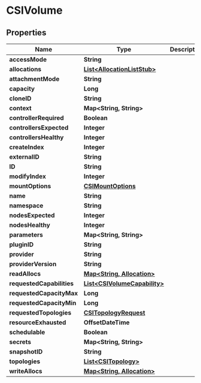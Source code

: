 

# CSIVolume


## Properties

| Name | Type | Description | Notes |
|------------ | ------------- | ------------- | -------------|
|**accessMode** | **String** |  |  [optional] |
|**allocations** | [**List&lt;AllocationListStub&gt;**](AllocationListStub.md) |  |  [optional] |
|**attachmentMode** | **String** |  |  [optional] |
|**capacity** | **Long** |  |  [optional] |
|**cloneID** | **String** |  |  [optional] |
|**context** | **Map&lt;String, String&gt;** |  |  [optional] |
|**controllerRequired** | **Boolean** |  |  [optional] |
|**controllersExpected** | **Integer** |  |  [optional] |
|**controllersHealthy** | **Integer** |  |  [optional] |
|**createIndex** | **Integer** |  |  [optional] |
|**externalID** | **String** |  |  [optional] |
|**ID** | **String** |  |  [optional] |
|**modifyIndex** | **Integer** |  |  [optional] |
|**mountOptions** | [**CSIMountOptions**](CSIMountOptions.md) |  |  [optional] |
|**name** | **String** |  |  [optional] |
|**namespace** | **String** |  |  [optional] |
|**nodesExpected** | **Integer** |  |  [optional] |
|**nodesHealthy** | **Integer** |  |  [optional] |
|**parameters** | **Map&lt;String, String&gt;** |  |  [optional] |
|**pluginID** | **String** |  |  [optional] |
|**provider** | **String** |  |  [optional] |
|**providerVersion** | **String** |  |  [optional] |
|**readAllocs** | [**Map&lt;String, Allocation&gt;**](Allocation.md) |  |  [optional] |
|**requestedCapabilities** | [**List&lt;CSIVolumeCapability&gt;**](CSIVolumeCapability.md) |  |  [optional] |
|**requestedCapacityMax** | **Long** |  |  [optional] |
|**requestedCapacityMin** | **Long** |  |  [optional] |
|**requestedTopologies** | [**CSITopologyRequest**](CSITopologyRequest.md) |  |  [optional] |
|**resourceExhausted** | **OffsetDateTime** |  |  [optional] |
|**schedulable** | **Boolean** |  |  [optional] |
|**secrets** | **Map&lt;String, String&gt;** |  |  [optional] |
|**snapshotID** | **String** |  |  [optional] |
|**topologies** | [**List&lt;CSITopology&gt;**](CSITopology.md) |  |  [optional] |
|**writeAllocs** | [**Map&lt;String, Allocation&gt;**](Allocation.md) |  |  [optional] |



